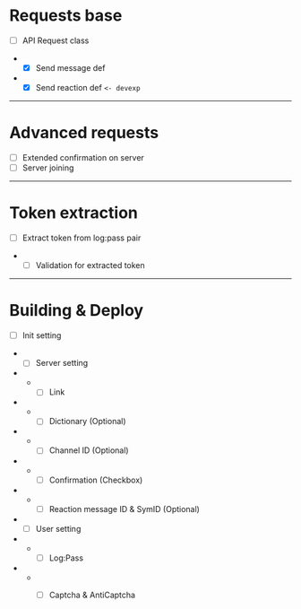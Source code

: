 # Requests base
- [ ] API Request class 
- - [x] Send message def 
- - [x] Send reaction def `<- devexp`

---------

# Advanced requests
- [ ] Extended confirmation on server
- [ ] Server joining

---------

# Token extraction 
- [ ] Extract token from log:pass pair
- - [ ] Validation for extracted token

---------

# Building & Deploy
- [ ] Init setting 
- - [ ] Server setting
- - - [ ] Link
- - - [ ] Dictionary (Optional)
- - - [ ] Channel ID (Optional)
- - - [ ] Confirmation (Checkbox)
- - - [ ] Reaction message ID & SymID (Optional)
- - [ ] User setting
- - - [ ] Log:Pass 
- - - [ ] Captcha & AntiCaptcha


